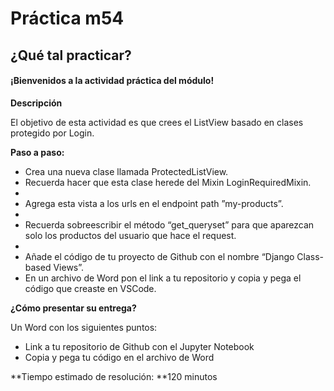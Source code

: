 # Práctica m54


## ¿Qué tal practicar?

#### ¡Bienvenidos a la actividad práctica del módulo!

**Descripción**

El objetivo de esta actividad es que crees el ListView basado en clases protegido por Login.

**Paso a paso:**

* Crea una nueva clase llamada ProtectedListView.
* Recuerda hacer que esta clase herede del Mixin LoginRequiredMixin.
* 
* Agrega esta vista a los urls en el endpoint path ”my-products”.
* 
* Recuerda sobreescribir el método “get_queryset” para que aparezcan solo los productos del usuario que hace el request.
* 
* Añade el código de tu proyecto de Github con el nombre “Django Class-based Views”.
* En un archivo de Word pon el link a tu repositorio y copia y pega el código que creaste en VSCode.

**¿Cómo presentar su entrega?**

Un Word con los siguientes puntos:

* Link a tu repositorio de Github con el Jupyter Notebook
* Copia y pega tu código en el archivo de Word

**Tiempo estimado de resolución: **120 minutos
